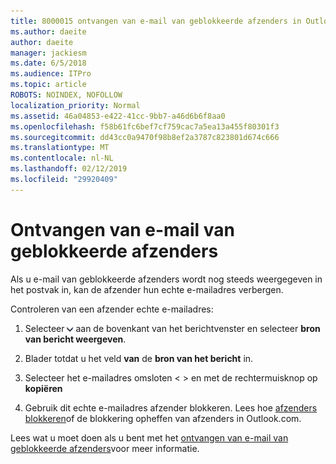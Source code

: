 ```yaml
---
title: 8000015 ontvangen van e-mail van geblokkeerde afzenders in Outlook.com
ms.author: daeite
author: daeite
manager: jackiesm
ms.date: 6/5/2018
ms.audience: ITPro
ms.topic: article
ROBOTS: NOINDEX, NOFOLLOW
localization_priority: Normal
ms.assetid: 46a04853-e422-41cc-9bb7-a46d6b6f8aa0
ms.openlocfilehash: f58b61fc6bef7cf759cac7a5ea13a455f80301f3
ms.sourcegitcommit: dd43cc0a9470f98b8ef2a3787c823801d674c666
ms.translationtype: MT
ms.contentlocale: nl-NL
ms.lasthandoff: 02/12/2019
ms.locfileid: "29920409"
---
```

# <a name="receiving-email-from-blocked-senders"></a>Ontvangen van e-mail van geblokkeerde afzenders

Als u e-mail van geblokkeerde afzenders wordt nog steeds weergegeven in het postvak in, kan de afzender hun echte e-mailadres verbergen.
  
Controleren van een afzender echte e-mailadres:
  
1. Selecteer ![meer acties](media/11884972-7ebb-4afe-8b50-63efefb7cca8.png) aan de bovenkant van het berichtvenster en selecteer **bron van bericht weergeven**.
    
2. Blader totdat u het veld **van** de **bron van het bericht** in. 
    
3. Selecteer het e-mailadres omsloten \< \> en met de rechtermuisknop op **kopiëren**
    
4. Gebruik dit echte e-mailadres afzender blokkeren. Lees hoe [afzenders blokkeren](https://support.office.com/article/afba1c94-77bb-4f50-8b85-057cf52f4d5e.aspx)of de blokkering opheffen van afzenders in Outlook.com.
    
Lees wat u moet doen als u bent met het [ontvangen van e-mail van geblokkeerde afzenders](https://go.microsoft.com/fwlink/p/?linkid=2002011&amp;clcid=0x409)voor meer informatie.
  

